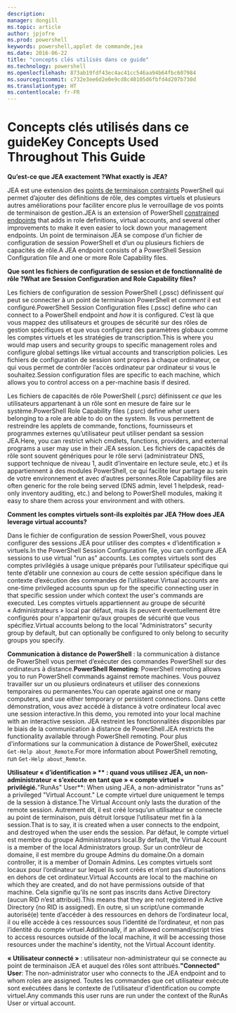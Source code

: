 ```yaml
---
description: 
manager: dongill
ms.topic: article
author: jpjofre
ms.prod: powershell
keywords: powershell,applet de commande,jea
ms.date: 2016-06-22
title: "concepts clés utilisés dans ce guide"
ms.technology: powershell
ms.openlocfilehash: 873ab19fdf43ec4ac41cc546aa94b64fbc607984
ms.sourcegitcommit: c732e3ee6d2e0e9cd8c40105d6fbfd4d207b730d
ms.translationtype: HT
ms.contentlocale: fr-FR
---
```

# <a name="key-concepts-used-throughout-this-guide"></a><span data-ttu-id="bc0fa-103">Concepts clés utilisés dans ce guide</span><span class="sxs-lookup"><span data-stu-id="bc0fa-103">Key Concepts Used Throughout This Guide</span></span>
<span data-ttu-id="bc0fa-104">**Qu’est-ce que JEA exactement ?**</span><span class="sxs-lookup"><span data-stu-id="bc0fa-104">**What exactly is JEA?**</span></span>

<span data-ttu-id="bc0fa-105">JEA est une extension des [points de terminaison contraints](http://blogs.technet.com/b/heyscriptingguy/archive/2014/03/31/introduction-to-powershell-endpoints.aspx) PowerShell qui permet d’ajouter des définitions de rôle, des comptes virtuels et plusieurs autres améliorations pour faciliter encore plus le verrouillage de vos points de terminaison de gestion.</span><span class="sxs-lookup"><span data-stu-id="bc0fa-105">JEA is an extension of PowerShell [constrained endpoints](http://blogs.technet.com/b/heyscriptingguy/archive/2014/03/31/introduction-to-powershell-endpoints.aspx) that adds in role definitions, virtual accounts, and several other improvements to make it even easier to lock down your management endpoints.</span></span>
<span data-ttu-id="bc0fa-106">Un point de terminaison JEA se compose d’un fichier de configuration de session PowerShell et d’un ou plusieurs fichiers de capacités de rôle.</span><span class="sxs-lookup"><span data-stu-id="bc0fa-106">A JEA endpoint consists of a PowerShell Session Configuration file and one or more Role Capability files.</span></span>

<span data-ttu-id="bc0fa-107">**Que sont les fichiers de configuration de session et de fonctionnalité de rôle ?**</span><span class="sxs-lookup"><span data-stu-id="bc0fa-107">**What are Session Configuration and Role Capability files?**</span></span>

<span data-ttu-id="bc0fa-108">Les fichiers de configuration de session PowerShell (.pssc) définissent *qui* peut se connecter à un point de terminaison PowerShell et *comment* il est configuré.</span><span class="sxs-lookup"><span data-stu-id="bc0fa-108">PowerShell Session Configuration files (.pssc) define *who* can connect to a PowerShell endpoint and *how* it is configured.</span></span>
<span data-ttu-id="bc0fa-109">C’est là que vous mappez des utilisateurs et groupes de sécurité sur des rôles de gestion spécifiques et que vous configurez des paramètres globaux comme les comptes virtuels et les stratégies de transcription.</span><span class="sxs-lookup"><span data-stu-id="bc0fa-109">This is where you would map users and security groups to specific management roles and configure global settings like virtual accounts and transcription policies.</span></span>
<span data-ttu-id="bc0fa-110">Les fichiers de configuration de session sont propres à chaque ordinateur, ce qui vous permet de contrôler l’accès ordinateur par ordinateur si vous le souhaitez.</span><span class="sxs-lookup"><span data-stu-id="bc0fa-110">Session configuration files are specific to each machine, which allows you to control access on a per-machine basis if desired.</span></span>

<span data-ttu-id="bc0fa-111">Les fichiers de capacités de rôle PowerShell (.psrc) définissent *ce que* les utilisateurs appartenant à un rôle sont en mesure de faire sur le système.</span><span class="sxs-lookup"><span data-stu-id="bc0fa-111">PowerShell Role Capability files (.psrc) define *what* users belonging to a role are able to do on the system.</span></span>
<span data-ttu-id="bc0fa-112">Ils vous permettent de restreindre les applets de commande, fonctions, fournisseurs et programmes externes qu’utilisateur peut utiliser pendant sa session JEA.</span><span class="sxs-lookup"><span data-stu-id="bc0fa-112">Here, you can restrict which cmdlets, functions, providers, and external programs a user may use in their JEA session.</span></span>
<span data-ttu-id="bc0fa-113">Les fichiers de capacités de rôle sont souvent génériques pour le rôle servi (administrateur DNS, support technique de niveau 1, audit d’inventaire en lecture seule, etc.) et ils appartiennent à des modules PowerShell, ce qui facilite leur partage au sein de votre environnement et avec d’autres personnes.</span><span class="sxs-lookup"><span data-stu-id="bc0fa-113">Role Capability files are often generic for the role being served (DNS admin, level 1 helpdesk, read-only inventory auditing, etc.) and belong to PowerShell modules, making it easy to share them across your environment and with others.</span></span>

<span data-ttu-id="bc0fa-114">**Comment les comptes virtuels sont-ils exploités par JEA ?**</span><span class="sxs-lookup"><span data-stu-id="bc0fa-114">**How does JEA leverage virtual accounts?**</span></span>

<span data-ttu-id="bc0fa-115">Dans le fichier de configuration de session PowerShell, vous pouvez configurer des sessions JEA pour utiliser des comptes « d’identification » virtuels.</span><span class="sxs-lookup"><span data-stu-id="bc0fa-115">In the PowerShell Session Configuration file, you can configure JEA sessions to use virtual "run as" accounts.</span></span>
<span data-ttu-id="bc0fa-116">Les comptes virtuels sont des comptes privilégiés à usage unique préparés pour l’utilisateur spécifique qui tente d’établir une connexion au cours de cette session spécifique dans le contexte d’exécution des commandes de l’utilisateur.</span><span class="sxs-lookup"><span data-stu-id="bc0fa-116">Virtual accounts are one-time privileged accounts spun up for the specific connecting user in that specific session under which context the user's commands are executed.</span></span>
<span data-ttu-id="bc0fa-117">Les comptes virtuels appartiennent au groupe de sécurité « Administrateurs » local par défaut, mais ils peuvent éventuellement être configurés pour n'appartenir qu’aux groupes de sécurité que vous spécifiez.</span><span class="sxs-lookup"><span data-stu-id="bc0fa-117">Virtual accounts belong to the local "Administrators" security group by default, but can optionally be configured to only belong to security groups you specify.</span></span>

<span data-ttu-id="bc0fa-118">**Communication à distance de PowerShell** : la communication à distance de PowerShell vous permet d’exécuter des commandes PowerShell sur des ordinateurs à distance.</span><span class="sxs-lookup"><span data-stu-id="bc0fa-118">**PowerShell Remoting**: PowerShell remoting allows you to run PowerShell commands against remote machines.</span></span>
<span data-ttu-id="bc0fa-119">Vous pouvez travailler sur un ou plusieurs ordinateurs et utiliser des connexions temporaires ou permanentes.</span><span class="sxs-lookup"><span data-stu-id="bc0fa-119">You can operate against one or many computers, and use either temporary or persistent connections.</span></span>
<span data-ttu-id="bc0fa-120">Dans cette démonstration, vous avez accédé à distance à votre ordinateur local avec une session interactive.</span><span class="sxs-lookup"><span data-stu-id="bc0fa-120">In this demo, you remoted into your local machine with an interactive session.</span></span>
<span data-ttu-id="bc0fa-121">JEA restreint les fonctionnalités disponibles par le biais de la communication à distance de PowerShell.</span><span class="sxs-lookup"><span data-stu-id="bc0fa-121">JEA restricts the functionality available through PowerShell remoting.</span></span>
<span data-ttu-id="bc0fa-122">Pour plus d'informations sur la communication à distance de PowerShell, exécutez `Get-Help about_Remote`.</span><span class="sxs-lookup"><span data-stu-id="bc0fa-122">For more information about PowerShell remoting, run `Get-Help about_Remote`.</span></span>

<span data-ttu-id="bc0fa-123">**Utilisateur « d’identification » ** : quand vous utilisez JEA, un non-administrateur « s’exécute en tant que » « compte virtuel » privilégié.</span><span class="sxs-lookup"><span data-stu-id="bc0fa-123">**"RunAs" User**: When using JEA, a non-administrator "runs as" a privileged "Virtual Account."</span></span>
<span data-ttu-id="bc0fa-124">Le compte virtuel dure uniquement le temps de la session à distance.</span><span class="sxs-lookup"><span data-stu-id="bc0fa-124">The Virtual Account only lasts the duration of the remote session.</span></span>
<span data-ttu-id="bc0fa-125">Autrement dit, il est créé lorsqu’un utilisateur se connecte au point de terminaison, puis détruit lorsque l’utilisateur met fin à la session.</span><span class="sxs-lookup"><span data-stu-id="bc0fa-125">That is to say, it is created when a user connects to the endpoint, and destroyed when the user ends the session.</span></span>
<span data-ttu-id="bc0fa-126">Par défaut, le compte virtuel est membre du groupe Administrateurs local.</span><span class="sxs-lookup"><span data-stu-id="bc0fa-126">By default, the Virtual Account is a member of the local Administrators group.</span></span>
<span data-ttu-id="bc0fa-127">Sur un contrôleur de domaine, il est membre du groupe Admins du domaine.</span><span class="sxs-lookup"><span data-stu-id="bc0fa-127">On a domain controller, it is a member of Domain Admins.</span></span>
<span data-ttu-id="bc0fa-128">Les comptes virtuels sont locaux pour l’ordinateur sur lequel ils sont créés et n’ont pas d’autorisations en dehors de cet ordinateur.</span><span class="sxs-lookup"><span data-stu-id="bc0fa-128">Virtual Accounts are local to the machine on which they are created, and do not have permissions outside of that machine.</span></span>
<span data-ttu-id="bc0fa-129">Cela signifie qu’ils ne sont pas inscrits dans Active Directory (aucun RID n’est attribué).</span><span class="sxs-lookup"><span data-stu-id="bc0fa-129">This means that they are not registered in Active Directory (no RID is assigned).</span></span>
<span data-ttu-id="bc0fa-130">En outre, si un script/une commande autorisé(e) tente d’accéder à des ressources en dehors de l’ordinateur local, il ou elle accède à ces ressources sous l’identité de l’ordinateur, et non pas l’identité du compte virtuel.</span><span class="sxs-lookup"><span data-stu-id="bc0fa-130">Additionally, if an allowed command/script tries to access resources outside of the local machine, it will be accessing those resources under the machine's identity, not the Virtual Account identity.</span></span>

<span data-ttu-id="bc0fa-131">**« Utilisateur connecté »** : utilisateur non-administrateur qui se connecte au point de terminaison JEA et auquel des rôles sont attribués.</span><span class="sxs-lookup"><span data-stu-id="bc0fa-131">**"Connected" User**: The non-administrator user who connects to the JEA endpoint and to whom roles are assigned.</span></span>
<span data-ttu-id="bc0fa-132">Toutes les commandes que cet utilisateur exécute sont exécutées dans le contexte de l’utilisateur d’identification ou compte virtuel.</span><span class="sxs-lookup"><span data-stu-id="bc0fa-132">Any commands this user runs are run under the context of the RunAs User or virtual account.</span></span>

